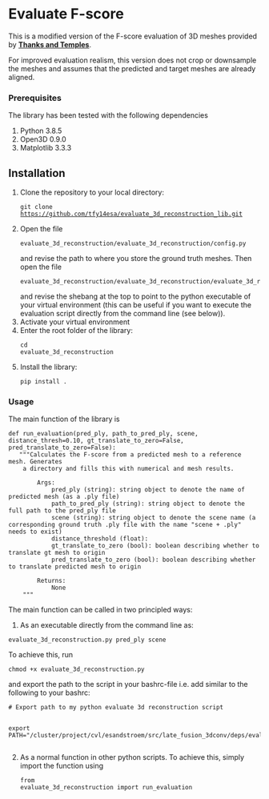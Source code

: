 # Evaluate F-score

This is a modified version of the F-score evaluation of 3D meshes provided by [**Thanks and Temples**](https://github.com/isl-org/TanksAndTemples/tree/master/python_toolbox/evaluation). 

For improved evaluation realism, this version does not crop or downsample the meshes and assumes that the predicted and target meshes are already aligned.

### Prerequisites
The library has been tested with the following dependencies

1. Python 3.8.5
2. Open3D 0.9.0
3. Matplotlib 3.3.3

## Installation

1. Clone the repository to your local directory: <pre><code>git clone https://github.com/tfy14esa/evaluate_3d_reconstruction_lib.git</code></pre>
2. Open the file <pre><code>evaluate_3d_reconstruction/evaluate_3d_reconstruction/config.py</code></pre> and revise the path to where you store the ground truth meshes. Then open the file <pre><code>evaluate_3d_reconstruction/evaluate_3d_reconstruction/evaluate_3d_reconstruction.py</code></pre> and revise the shebang at the top to point to the python executable of your virtual environment (this can be useful if you want to execute the evaluation script directly from the command line (see below)).
2. Activate your virtual environment
3. Enter the root folder of the library: <pre><code>cd evaluate_3d_reconstruction</code></pre>
4. Install the library: <pre><code>pip install .</code></pre>
 
### Usage

The main function of the library is 
<pre><code>def run_evaluation(pred_ply, path_to_pred_ply, scene, distance_thresh=0.10, gt_translate_to_zero=False, pred_translate_to_zero=False):
   """Calculates the F-score from a predicted mesh to a reference mesh. Generates
    a directory and fills this with numerical and mesh results.

        Args:
            pred_ply (string): string object to denote the name of predicted mesh (as a .ply file)
            path_to_pred_ply (string): string object to denote the full path to the pred_ply file
            scene (string): string object to denote the scene name (a corresponding ground truth .ply file with the name "scene + .ply" needs to exist)
            distance_threshold (float):
            gt_translate_to_zero (bool): boolean describing whether to translate gt mesh to origin
            pred_translate_to_zero (bool): boolean describing whether to translate predicted mesh to origin

        Returns:
            None
    """
</code></pre>

The main function can be called in two principled ways:

1. As an executable directly from the command line as:
<pre><code>evaluate_3d_reconstruction.py pred_ply scene</code></pre> To achieve this, run <pre><code>chmod +x evaluate_3d_reconstruction.py</code></pre> and export the path to the script in your bashrc-file i.e. add similar to the following to your bashrc: <pre><code># Export path to my python evaluate 3d reconstruction script
export PATH="/cluster/project/cvl/esandstroem/src/late_fusion_3dconv/deps/evaluate_3d_reconstruction/evaluate_3d_reconstruction:$PATH"</code></pre>

2. As a normal function in other python scripts. To achieve this, simply import the function using <pre><code>from evaluate_3d_reconstruction import run_evaluation</code></pre>

